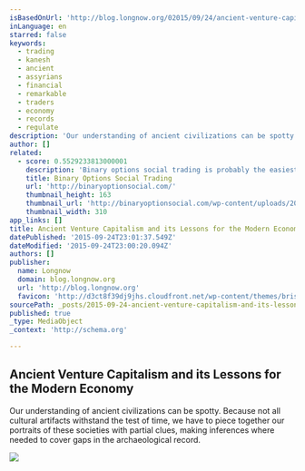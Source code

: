 ```yaml
---
isBasedOnUrl: 'http://blog.longnow.org/02015/09/24/ancient-venture-capitalism-and-its-lessons-for-the-modern-economy/'
inLanguage: en
starred: false
keywords:
  - trading
  - kanesh
  - ancient
  - assyrians
  - financial
  - remarkable
  - traders
  - economy
  - records
  - regulate
description: 'Our understanding of ancient civilizations can be spotty. Because not all cultural artifacts withstand the test of time, we have to piece together our portraits of these societies with partial clues, making inferences where needed to cover gaps in the archaeological record.'
author: []
related:
  - score: 0.5529233813000001
    description: 'Binary options social trading is probably the easiest method to trade, small capital required to start, high ROI expected, available 24/7 on mobile or web'
    title: Binary Options Social Trading
    url: 'http://binaryoptionsocial.com/'
    thumbnail_height: 163
    thumbnail_url: 'http://binaryoptionsocial.com/wp-content/uploads/2015/05/pocket-change-310x163.jpg?20ea69'
    thumbnail_width: 310
app_links: []
title: Ancient Venture Capitalism and its Lessons for the Modern Economy
datePublished: '2015-09-24T23:01:37.549Z'
dateModified: '2015-09-24T23:00:20.094Z'
authors: []
publisher:
  name: Longnow
  domain: blog.longnow.org
  url: 'http://blog.longnow.org'
  favicon: 'http://d3ct8f39dj9jhs.cloudfront.net/wp-content/themes/bristle-classic/favicon.png'
sourcePath: _posts/2015-09-24-ancient-venture-capitalism-and-its-lessons-for-the-modern-ec.md
published: true
_type: MediaObject
_context: 'http://schema.org'

---
```

<article style=""><h1>Ancient Venture Capitalism and its Lessons for the Modern Economy</h1><p>Our understanding of ancient civilizations can be spotty. Because not all cultural artifacts withstand the test of time, we have to piece together our portraits of these societies with partial clues, making inferences where needed to cover gaps in the archaeological record.</p><img src="http://d3ct8f39dj9jhs.cloudfront.net/wp-content/uploads/2015/09/30mag-30onmoney-t_CA1-master675.jpg" /></article>